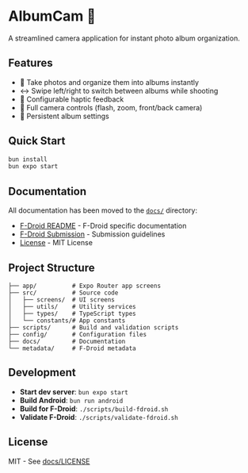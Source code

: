 # AlbumCam 📸

A streamlined camera application for instant photo album organization.

## Features

- 📸 Take photos and organize them into albums instantly
- ↔️ Swipe left/right to switch between albums while shooting
- 📳 Configurable haptic feedback
- 📱 Full camera controls (flash, zoom, front/back camera)
- 💾 Persistent album settings

## Quick Start

```bash
bun install
bun expo start
```

## Documentation

All documentation has been moved to the [`docs/`](./docs) directory:

- [F-Droid README](./docs/README-FDROID.md) - F-Droid specific documentation
- [F-Droid Submission](./docs/FDROID-SUBMISSION.md) - Submission guidelines
- [License](./docs/LICENSE) - MIT License

## Project Structure

```
├── app/          # Expo Router app screens
├── src/          # Source code
│   ├── screens/  # UI screens
│   ├── utils/    # Utility services
│   ├── types/    # TypeScript types
│   └── constants/# App constants
├── scripts/      # Build and validation scripts
├── config/       # Configuration files
├── docs/         # Documentation
└── metadata/     # F-Droid metadata
```

## Development

- **Start dev server**: `bun expo start`
- **Build Android**: `bun run android`
- **Build for F-Droid**: `./scripts/build-fdroid.sh`
- **Validate F-Droid**: `./scripts/validate-fdroid.sh`

## License

MIT - See [docs/LICENSE](./docs/LICENSE)